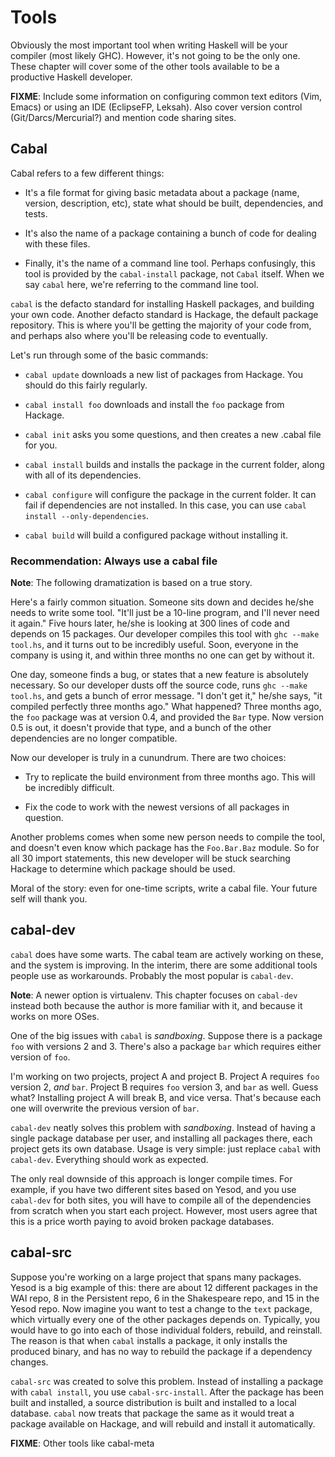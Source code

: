 # Tools

Obviously the most important tool when writing Haskell will be your compiler
(most likely GHC). However, it's not going to be the only one. These chapter
will cover some of the other tools available to be a productive Haskell
developer.

__FIXME__: Include some information on configuring common text editors (Vim,
Emacs) or using an IDE (EclipseFP, Leksah). Also cover version control
(Git/Darcs/Mercurial?) and mention code sharing sites.

## Cabal

Cabal refers to a few different things:

* It's a file format for giving basic metadata about a package (name, version,
  description, etc), state what should be built, dependencies, and tests.

* It's also the name of a package containing a bunch of code for dealing with
  these files.

* Finally, it's the name of a command line tool. Perhaps confusingly, this tool
  is provided by the `cabal-install` package, not `Cabal` itself. When we say
  `cabal` here, we're referring to the command line tool.

`cabal` is the defacto standard for installing Haskell packages, and building
your own code. Another defacto standard is Hackage, the default package
repository. This is where you'll be getting the majority of your code from, and
perhaps also where you'll be releasing code to eventually.

Let's run through some of the basic commands:

* `cabal update` downloads a new list of packages from Hackage. You should do
  this fairly regularly.

* `cabal install foo` downloads and install the `foo` package from Hackage.

* `cabal init` asks you some questions, and then creates a new .cabal file for
  you.

* `cabal install` builds and installs the package in the current folder, along
  with all of its dependencies.

* `cabal configure` will configure the package in the current folder. It can
  fail if dependencies are not installed. In this case, you can use
  `cabal install --only-dependencies`.

* `cabal build` will build a configured package without installing it.

### Recommendation: Always use a cabal file

__Note__: The following dramatization is based on a true story.

Here's a fairly common situation. Someone sits down and decides he/she needs to
write some tool. "It'll just be a 10-line program, and I'll never need it
again." Five hours later, he/she is looking at 300 lines of code and depends on
15 packages. Our developer compiles this tool with `ghc --make tool.hs`, and it
turns out to be incredibly useful. Soon, everyone in the company is using it,
and within three months no one can get by without it.

One day, someone finds a bug, or states that a new feature is absolutely
necessary. So our developer dusts off the source code, runs `ghc --make
tool.hs`, and gets a bunch of error message. "I don't get it," he/she says, "it
compiled perfectly three months ago." What happened? Three months ago, the
`foo` package was at version 0.4, and provided the `Bar` type. Now version 0.5
is out, it doesn't provide that type, and a bunch of the other dependencies are
no longer compatible.

Now our developer is truly in a cunundrum. There are two choices:

* Try to replicate the build environment from three months ago. This will be
  incredibly difficult.

* Fix the code to work with the newest versions of all packages in question.

Another problems comes when some new person needs to compile the tool, and
doesn't even know which package has the `Foo.Bar.Baz` module. So for all 30
import statements, this new developer will be stuck searching Hackage to
determine which package should be used.

Moral of the story: even for one-time scripts, write a cabal file. Your future
self will thank you.

## cabal-dev

`cabal` does have some warts. The cabal team are actively working on these, and
the system is improving. In the interim, there are some additional tools people
use as workarounds. Probably the most popular is `cabal-dev`.

__Note__: A newer option is virtualenv. This chapter focuses on `cabal-dev`
instead both because the author is more familiar with it, and because it works
on more OSes.

One of the big issues with `cabal` is *sandboxing*. Suppose there is a package
`foo` with versions 2 and 3. There's also a package `bar` which requires either
version of `foo`.

I'm working on two projects, project A and project B. Project A requires `foo`
version 2, *and* `bar`. Project B requires `foo` version 3, and `bar` as well.
Guess what? Installing project A will break B, and vice versa. That's because
each one will overwrite the previous version of `bar`.

`cabal-dev` neatly solves this problem with *sandboxing*. Instead of having a
single package database per user, and installing all packages there, each
project gets its own database. Usage is very simple: just replace `cabal` with
`cabal-dev`. Everything should work as expected.

The only real downside of this approach is longer compile times. For example,
if you have two different sites based on Yesod, and you use `cabal-dev` for
both sites, you will have to compile all of the dependencies from scratch when
you start each project. However, most users agree that this is a price worth
paying to avoid broken package databases.

## cabal-src

Suppose you're working on a large project that spans many packages. Yesod is a
big example of this: there are about 12 different packages in the WAI repo, 8
in the Persistent repo, 6 in the Shakespeare repo, and 15 in the Yesod repo.
Now imagine you want to test a change to the `text` package, which virtually
every one of the other packages depends on. Typically, you would have to go
into each of those individual folders, rebuild, and reinstall. The reason is
that when `cabal` installs a package, it only installs the produced binary, and
has no way to rebuild the package if a dependency changes.

`cabal-src` was created to solve this problem. Instead of installing a package
with `cabal install`, you use `cabal-src-install`. After the package has been
built and installed, a source distribution is built and installed to a local
database. `cabal` now treats that package the same as it would treat a package
available on Hackage, and will rebuild and install it automatically.

__FIXME__: Other tools like cabal-meta
